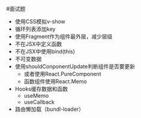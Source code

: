 #面试题 

- 使用CSS模拟v-show
- 循环列表添加key
- 使用Fragment作为组件最外层，减少层级
- 不在JSX中定义函数
- 不在JSX中使用bind(this)
- 不可变数据
- 使用shouldConponentUpdate判断组件是否要更新
	- 或者使用React.PureComponent
	- 函数组件使用React.Memo
- Hooks缓存数据和函数
	- useMemo
	- useCallback
- 路由懒加载（bundl-loader）